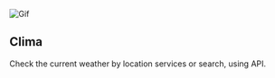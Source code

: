 ![Gif](https://s2.gifyu.com/images/Weather4eef87f87f03a3a4.gif)

## Clima

Check the current weather by location services or search, using API.


